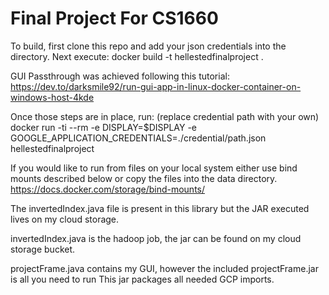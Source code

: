 # Final Project For CS1660

To build, first clone this repo and add your json credentials into the directory.
Next execute:
  docker build -t hellestedfinalproject .
  
GUI Passthrough was achieved following this tutorial:
https://dev.to/darksmile92/run-gui-app-in-linux-docker-container-on-windows-host-4kde

Once those steps are in place, run: (replace credential path with your own)
docker run -ti --rm -e DISPLAY=$DISPLAY -e GOOGLE_APPLICATION_CREDENTIALS=./credential/path.json hellestedfinalproject

If you would like to run from files on your local system either use bind mounts described below or copy the files into the data directory.
https://docs.docker.com/storage/bind-mounts/

The invertedIndex.java file is present in this library but the JAR executed lives on my cloud storage.


invertedIndex.java is the hadoop job, the jar can be found on my cloud storage bucket.

projectFrame.java contains my GUI, however the included projectFrame.jar is all you need to run
This jar packages all needed GCP imports.

